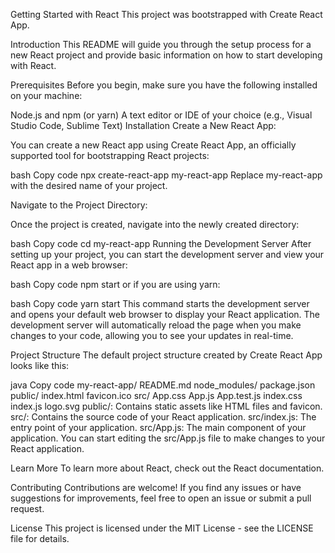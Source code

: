 
Getting Started with React
This project was bootstrapped with Create React App.

Introduction
This README will guide you through the setup process for a new React project and provide basic information on how to start developing with React.

Prerequisites
Before you begin, make sure you have the following installed on your machine:

Node.js and npm (or yarn)
A text editor or IDE of your choice (e.g., Visual Studio Code, Sublime Text)
Installation
Create a New React App:

You can create a new React app using Create React App, an officially supported tool for bootstrapping React projects:

bash
Copy code
npx create-react-app my-react-app
Replace my-react-app with the desired name of your project.

Navigate to the Project Directory:

Once the project is created, navigate into the newly created directory:

bash
Copy code
cd my-react-app
Running the Development Server
After setting up your project, you can start the development server and view your React app in a web browser:

bash
Copy code
npm start
or if you are using yarn:

bash
Copy code
yarn start
This command starts the development server and opens your default web browser to display your React application. The development server will automatically reload the page when you make changes to your code, allowing you to see your updates in real-time.

Project Structure
The default project structure created by Create React App looks like this:

java
Copy code
my-react-app/
  README.md
  node_modules/
  package.json
  public/
    index.html
    favicon.ico
  src/
    App.css
    App.js
    App.test.js
    index.css
    index.js
    logo.svg
public/: Contains static assets like HTML files and favicon.
src/: Contains the source code of your React application.
src/index.js: The entry point of your application.
src/App.js: The main component of your application.
You can start editing the src/App.js file to make changes to your React application.

Learn More
To learn more about React, check out the React documentation.

Contributing
Contributions are welcome! If you find any issues or have suggestions for improvements, feel free to open an issue or submit a pull request.

License
This project is licensed under the MIT License - see the LICENSE file for details.


